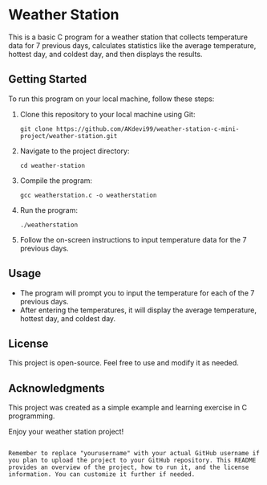 # Weather Station

This is a basic C program for a weather station that collects temperature data for 7 previous days, calculates statistics like the average temperature, hottest day, and coldest day, and then displays the results.

## Getting Started

To run this program on your local machine, follow these steps:

1. Clone this repository to your local machine using Git:

   ```
   git clone https://github.com/AKdevi99/weather-station-c-mini-project/weather-station.git
   ```

2. Navigate to the project directory:

   ```
   cd weather-station
   ```

3. Compile the program:

   ```
   gcc weatherstation.c -o weatherstation
   ```

4. Run the program:

   ```
   ./weatherstation
   ```

5. Follow the on-screen instructions to input temperature data for the 7 previous days.

## Usage

- The program will prompt you to input the temperature for each of the 7 previous days.
- After entering the temperatures, it will display the average temperature, hottest day, and coldest day.

## License

This project is open-source. Feel free to use and modify it as needed.

## Acknowledgments

This project was created as a simple example and learning exercise in C programming.

Enjoy your weather station project!
```

Remember to replace "yourusername" with your actual GitHub username if you plan to upload the project to your GitHub repository. This README provides an overview of the project, how to run it, and the license information. You can customize it further if needed.

